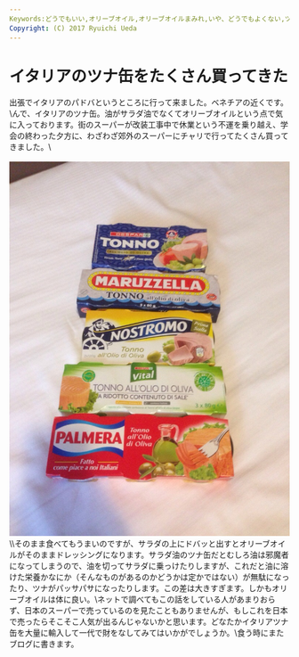 ```yaml
---
Keywords:どうでもいい,オリーブオイル,オリーブオイルまみれ,いや、どうでもよくない,ツナ缶
Copyright: (C) 2017 Ryuichi Ueda
---
```


# イタリアのツナ缶をたくさん買ってきた
出張でイタリアのパドバというところに行って来ました。ベネチアの近くです。\\んで、イタリアのツナ缶。油がサラダ油でなくてオリーブオイルという点で気に入っております。街のスーパーが改装工事中で休業という不運を乗り越え、学会の終わった夕方に、わざわざ郊外のスーパーにチャリで行ってたくさん買ってきました。\\<br /><br /><a href="20140720-074816-28096311.jpg"><img src="20140720-074816-28096311.jpg" alt="20140720-074816-28096311.jpg" class="alignnone size-full" /></a>\\\そのまま食べてもうまいのですが、サラダの上にドバッと出すとオリーブオイルがそのままドレッシングになります。サラダ油のツナ缶だとむしろ油は邪魔者になってしまうので、油を切ってサラダに乗っけたりしますが、これだと油に溶けた栄養かなにか（そんなものがあるのかどうかは定かではない）が無駄になったり、ツナがパッサパサになったりします。この差は大きすぎます。しかもオリーブオイルは体に良い。\\ネットで調べてもこの話をしている人があまりおらず、日本のスーパーで売っているのを見たこともありませんが、もしこれを日本で売ったらそこそこ人気が出るんじゃないかと思います。どなたかイタリアツナ缶を大量に輸入して一代で財をなしてみてはいかがでしょうか。\\食う時にまたブログに書きます。
